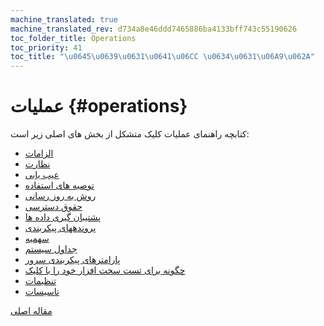 ```yaml
---
machine_translated: true
machine_translated_rev: d734a8e46ddd7465886ba4133bff743c55190626
toc_folder_title: Operations
toc_priority: 41
toc_title: "\u0645\u0639\u0631\u0641\u06CC \u0634\u0631\u06A9\u062A"
---
```


# عملیات {#operations}

کتابچه راهنمای عملیات کلیک متشکل از بخش های اصلی زیر است:

-   [الزامات](requirements.md)
-   [نظارت](monitoring.md)
-   [عیب یابی](troubleshooting.md)
-   [توصیه های استفاده](tips.md)
-   [روش به روز رسانی](update.md)
-   [حقوق دسترسی](access_rights.md)
-   [پشتیبان گیری داده ها](backup.md)
-   [پروندههای پیکربندی](configuration_files.md)
-   [سهمیه](quotas.md)
-   [جداول سیستم](system_tables.md)
-   [پارامترهای پیکربندی سرور](server_configuration_parameters/index.md)
-   [چگونه برای تست سخت افزار خود را با کلیک](performance_test.md)
-   [تنظیمات](settings/index.md)
-   [تاسیسات](utilities/index.md)

[مقاله اصلی](https://clickhouse.tech/docs/en/operations/) <!--hide-->
